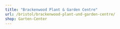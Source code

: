 ```yaml
---
title: "Brackenwood Plant & Garden Centre"
url: /bristol/brackenwood-plant-und-garden-centre/
shop: Garten-Center
---
```

